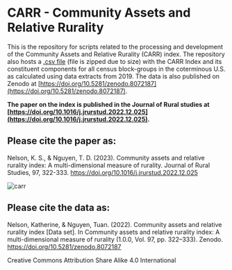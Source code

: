 # CARR - Community Assets and Relative Rurality


This is the repository for scripts related to the processing and development of the Community Assets and Relative Rurality (CARR) index. The repository also hosts a [.csv file](https://github.com/katesnelson/CARR/blob/main/carr_public_2022_geoid_repaired.zip) (file is zipped due to size) with the CARR Index and its constituent components for all census block-groups in the coterminous U.S. as calculated using data extracts from 2019. The data is also published on Zenodo at [https://doi.org/10.5281/zenodo.8072187](https://doi.org/10.5281/zenodo.8072187). 

**The paper on the index is published in the Journal of Rural studies at [https://doi.org/10.1016/j.jrurstud.2022.12.025](https://doi.org/10.1016/j.jrurstud.2022.12.025).**

## Please cite the paper as:

Nelson, K. S., & Nguyen, T. D. (2023). Community assets and relative rurality index: A multi-dimensional measure of rurality. Journal of Rural Studies, 97, 322-333. https://doi.org/10.1016/j.jrurstud.2022.12.025

![carr](https://user-images.githubusercontent.com/19783940/211063340-4a80fff1-61d9-4e26-a340-db5f5d2f6eb7.PNG)


## Please cite the data as:

Nelson, Katherine, & Nguyen, Tuan. (2022). Community assets and relative rurality index [Data set]. In Community assets and relative rurality index: A multi-dimensional measure of rurality (1.0.0, Vol. 97, pp. 322–333). Zenodo. https://doi.org/10.5281/zenodo.8072187


Creative Commons Attribution Share Alike 4.0 International

